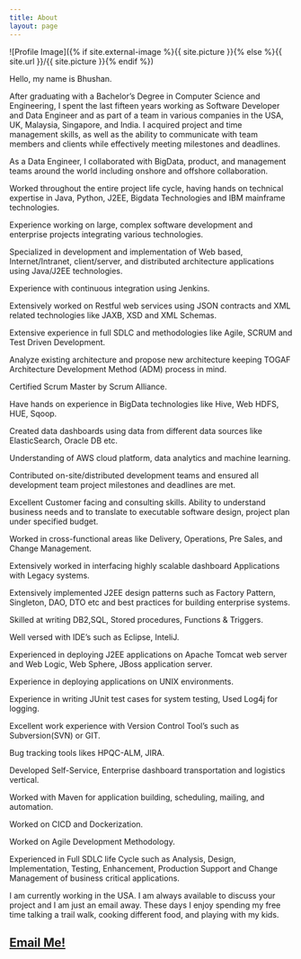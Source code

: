```yaml
---
title: About
layout: page
---
```

![Profile Image]({% if site.external-image %}{{ site.picture }}{% else %}{{ site.url }}/{{ site.picture }}{% endif %})

<p align="justify">Hello, my name is Bhushan. 

After graduating with a Bachelor’s Degree in Computer Science and Engineering, 
I spent the last fifteen years working as Software Developer and Data Engineer and as part of a team in various companies in the USA, UK, Malaysia, Singapore, and India. I acquired project and time management skills, as well as 
the ability to communicate with team members and clients while effectively meeting milestones and deadlines.

As a Data Engineer, I collaborated with BigData, product, and management teams around the world including onshore and offshore collaboration.

Worked throughout the entire project life cycle, having hands on technical expertise in Java, Python, J2EE, Bigdata Technologies and IBM mainframe technologies. 

Experience working on large, complex software development and enterprise projects integrating various technologies.

Specialized in development and implementation of Web based, Internet/Intranet, client/server, and distributed architecture applications using Java/J2EE technologies.

Experience with continuous integration using Jenkins. 

Extensively worked on Restful web services using JSON contracts and XML related technologies like JAXB, XSD and XML Schemas.

Extensive experience in full SDLC and methodologies like Agile, SCRUM and Test Driven Development.

Analyze existing architecture and propose new architecture keeping TOGAF Architecture Development Method (ADM) process in mind. 

Certified Scrum Master by Scrum Alliance.

Have hands on experience in BigData technologies like Hive, Web HDFS,  HUE, Sqoop.

Created data dashboards using data from different data sources like ElasticSearch, Oracle DB etc.  

Understanding of AWS cloud platform, data analytics and machine learning. 

Contributed on-site/distributed development teams and ensured all development team project milestones and deadlines are met.

Excellent Customer facing and consulting skills. Ability to understand business needs and to translate to executable software design, project plan under specified budget.

Worked in cross-functional areas like Delivery, Operations, Pre Sales, and Change Management.

Extensively worked in interfacing highly scalable dashboard Applications with Legacy systems.

Extensively implemented J2EE design patterns such as Factory Pattern, Singleton, DAO, DTO etc and best practices for building enterprise systems.

Skilled at writing DB2,SQL, Stored procedures, Functions & Triggers. 

Well versed with IDE’s such as Eclipse, InteliJ.

Experienced in deploying J2EE applications on Apache Tomcat web server and Web Logic, Web Sphere, JBoss application server. 

Experience in deploying applications on UNIX environments. 

Experience in writing JUnit test cases for system testing, Used Log4j for logging.

Excellent work experience with Version Control Tool’s such as Subversion(SVN) or GIT. 

Bug tracking tools likes HPQC-ALM, JIRA.

Developed Self-Service, Enterprise dashboard transportation and logistics vertical.

Worked with Maven for application building, scheduling, mailing, and automation.

Worked on CICD and Dockerization.

Worked on Agile Development Methodology. 

Experienced in Full SDLC life Cycle such as Analysis, Design, Implementation, Testing, Enhancement, Production Support and Change Management of business critical applications.


I am currently working in the USA. I am always available to discuss your project and I am just an email away. 
These days I enjoy spending my free time talking a trail walk, cooking different food, and playing with my kids.




</p>

<style>
dd { 
  display: block;
  margin-left: 0px;
}
</style>



<h2><a href="mailto:bhushanfordatascience@gmail.com">Email Me!</a></h2>

